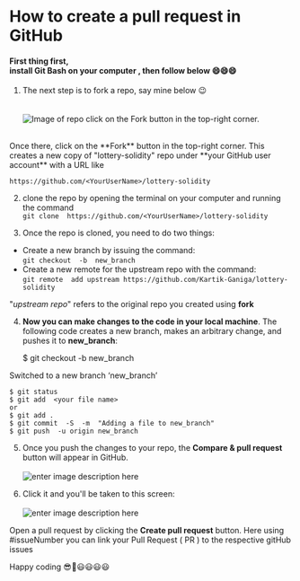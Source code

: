 
# How to create a pull request in GitHub

#### First thing first, <br/>install Git Bash on your computer , then follow below :smile::smile::smile:

1. The next step is to fork a repo, say mine below :wink: <br/> <br/> <br/>
![Image of repo](https://github.com/Kartik-Ganiga/images/blob/main/repo.png)
click on the Fork button in the top-right corner.
<br/>
Once there, click on the  **Fork**  button in the top-right corner. This creates a new copy of "lottery-solidity" repo under **your GitHub user account** with a URL like <br/>

`https://github.com/<YourUserName>/lottery-solidity`

2. clone the repo by opening the terminal on your computer and running the command <br/>
`git clone  https://github.com/<YourUserName>/lottery-solidity`

3. Once the repo is cloned, you need to do two things:

 - Create a new branch by issuing the command:<br/>
 `git checkout  -b  new_branch` <br/>
- Create a new remote for the upstream repo with the command:<br/>
`git remote  add upstream https://github.com/Kartik-Ganiga/lottery-solidity` <br/>

"*upstream repo*" refers to the original repo you created using **fork**<br/>

4. **Now you can make changes to the code in your local machine**. The following code creates a new branch, makes an arbitrary change, and pushes it to **new_branch**:<br/>

    $ git checkout  -b new_branch

Switched to a new branch ‘new_branch’<br>

    $ git status
    $ git add  <your file name>
    or
    $ git add .
    $ git commit  -S  -m  "Adding a file to new_branch"
    $ git push  -u origin new_branch
 
5. Once you push the changes to your repo, the **Compare & pull request** button will appear in GitHub.<br/><br/>
 ![enter image description here](https://github.com/Kartik-Ganiga/images/blob/main/PR.png)

6. Click it and you'll be taken to this screen:<br/><br/>
![enter image description here](https://github.com/Kartik-Ganiga/images/blob/main/PR%20issue.png)

Open a pull request by clicking the **Create pull request** button.
Here using #issueNumber you can link your Pull Request ( PR ) to the respective gitHub issues 

Happy coding :sunglasses::robot::smiley::smiley::smiley::smiley:
